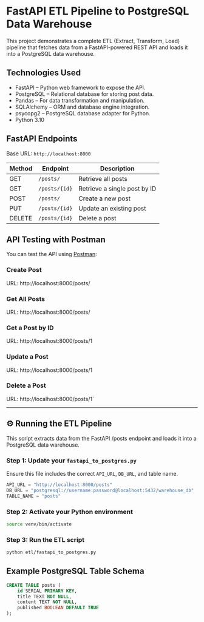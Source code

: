 
# FastAPI ETL Pipeline to PostgreSQL Data Warehouse

This project demonstrates a complete ETL (Extract, Transform, Load) pipeline that fetches data from a FastAPI-powered REST API and loads it into a PostgreSQL data warehouse.

## Technologies Used

- FastAPI – Python web framework to expose the API.
- PostgreSQL – Relational database for storing post data.
- Pandas – For data transformation and manipulation.
- SQLAlchemy – ORM and database engine integration.
- psycopg2 – PostgreSQL database adapter for Python.
- Python 3.10



## FastAPI Endpoints

Base URL: `http://localhost:8000`

| Method | Endpoint             | Description                   |
|--------|----------------------|-------------------------------|
| GET    | `/posts/`            | Retrieve all posts            |
| GET    | `/posts/{id}`        | Retrieve a single post by ID  |
| POST   | `/posts/`            | Create a new post             |
| PUT    | `/posts/{id}`        | Update an existing post       |
| DELETE | `/posts/{id}`        | Delete a post                 |


## API Testing with Postman

You can test the API using [Postman](https://www.postman.com/):

### Create Post

 URL: http://localhost:8000/posts/


### Get All Posts

 URL: http://localhost:8000/posts/

### Get a Post by ID

 URL: http://localhost:8000/posts/1

### Update a Post

 URL: http://localhost:8000/posts/1

### Delete a Post

 URL: http://localhost:8000/posts/1`

---

## ⚙️ Running the ETL Pipeline

This script extracts data from the FastAPI /posts endpoint and loads it into a PostgreSQL data warehouse.

### Step 1: Update your `fastapi_to_postgres.py`

Ensure this file includes the correct `API_URL`, `DB_URL`, and table name.

```python
API_URL = "http://localhost:8000/posts"
DB_URL = "postgresql://username:password@localhost:5432/warehouse_db"
TABLE_NAME = "posts"
```

### Step 2: Activate your Python environment

```bash
source venv/bin/activate
```

### Step 3: Run the ETL script

```bash
python etl/fastapi_to_postgres.py
```


## Example PostgreSQL Table Schema


```sql
CREATE TABLE posts (
    id SERIAL PRIMARY KEY,
    title TEXT NOT NULL,
    content TEXT NOT NULL,
    published BOOLEAN DEFAULT TRUE
);
```
